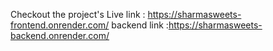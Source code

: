 Checkout the project's Live link : https://sharmasweets-frontend.onrender.com/
backend link :https://sharmasweets-backend.onrender.com/
